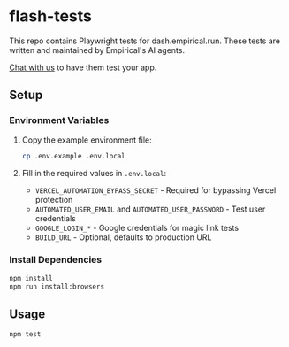 # flash-tests

This repo contains Playwright tests for dash.empirical.run. These tests are written and maintained by Empirical's AI agents.

[Chat with us](https://empirical.run) to have them test your app.

## Setup

### Environment Variables

1. Copy the example environment file:
   ```sh
   cp .env.example .env.local
   ```

2. Fill in the required values in `.env.local`:
   - `VERCEL_AUTOMATION_BYPASS_SECRET` - Required for bypassing Vercel protection
   - `AUTOMATED_USER_EMAIL` and `AUTOMATED_USER_PASSWORD` - Test user credentials
   - `GOOGLE_LOGIN_*` - Google credentials for magic link tests
   - `BUILD_URL` - Optional, defaults to production URL

### Install Dependencies

```sh
npm install
npm run install:browsers
```

## Usage

```sh
npm test
```
